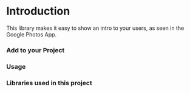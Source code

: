 # Introduction

This library makes it easy to show an intro to your users, as seen in the Google Photos App.

### Add to your Project

### Usage

### Libraries used in this project

